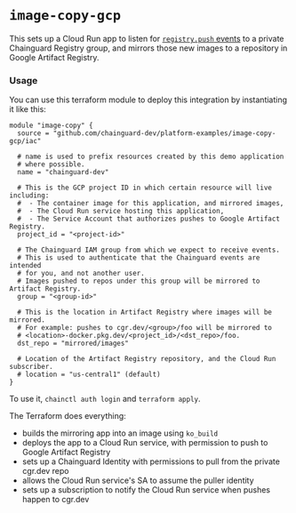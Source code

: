 # `image-copy-gcp`

This sets up a Cloud Run app to listen for [`registry.push` events](https://edu.chainguard.dev/chainguard/chainguard-enforce/reference/events/#service-registry---push) to a private Chainguard Registry group, and mirrors those new images to a repository in Google Artifact Registry.

### Usage

You can use this terraform module to deploy this integration by instantiating
it like this:

```
module "image-copy" {
  source = "github.com/chainguard-dev/platform-examples/image-copy-gcp/iac"

  # name is used to prefix resources created by this demo application
  # where possible.
  name = "chainguard-dev"

  # This is the GCP project ID in which certain resource will live including:
  #  - The container image for this application, and mirrored images,
  #  - The Cloud Run service hosting this application,
  #  - The Service Account that authorizes pushes to Google Artifact Registry.
  project_id = "<project-id>"

  # The Chainguard IAM group from which we expect to receive events.
  # This is used to authenticate that the Chainguard events are intended
  # for you, and not another user.
  # Images pushed to repos under this group will be mirrored to Artifact Registry.
  group = "<group-id>"

  # This is the location in Artifact Registry where images will be mirrored.
  # For example: pushes to cgr.dev/<group>/foo will be mirrored to
  # <location>-docker.pkg.dev/<project_id>/<dst_repo>/foo.
  dst_repo = "mirrored/images"

  # Location of the Artifact Registry repository, and the Cloud Run subscriber.
  # location = "us-central1" (default)
}
```

To use it, `chainctl auth login` and `terraform apply`.

The Terraform does everything:

- builds the mirroring app into an image using `ko_build`
- deploys the app to a Cloud Run service, with permission to push to Google Artifact Registry
- sets up a Chainguard Identity with permissions to pull from the private cgr.dev repo
- allows the Cloud Run service's SA to assume the puller identity
- sets up a subscription to notify the Cloud Run service when pushes happen to cgr.dev
